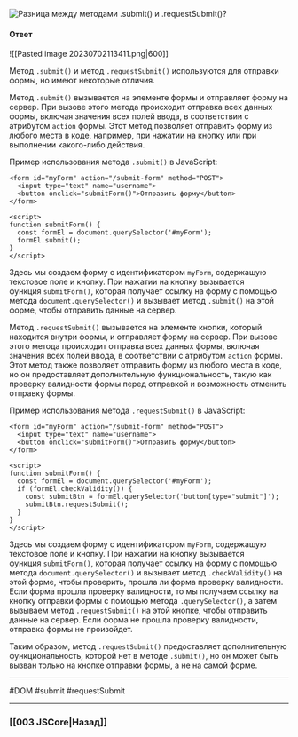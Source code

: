 ![Разница между методами `.submit()` и `.requestSubmit()`?](https://youtu.be/3kvKFfPteFg?t=90)

#### Ответ

![[Pasted image 20230702113411.png|600]]

Метод `.submit()` и метод `.requestSubmit()` используются для отправки формы, но имеют некоторые отличия.

Метод `.submit()` вызывается на элементе формы и отправляет форму на сервер. При вызове этого метода происходит отправка всех данных формы, включая значения всех полей ввода, в соответствии с атрибутом `action` формы. Этот метод позволяет отправить форму из любого места в коде, например, при нажатии на кнопку или при выполнении какого-либо действия.

Пример использования метода `.submit()` в JavaScript:

```
<form id="myForm" action="/submit-form" method="POST">
  <input type="text" name="username">
  <button onclick="submitForm()">Отправить форму</button>
</form>

<script>
function submitForm() {
  const formEl = document.querySelector('#myForm');
  formEl.submit();
}
</script>
```

Здесь мы создаем форму с идентификатором `myForm`, содержащую текстовое поле и кнопку. При нажатии на кнопку вызывается функция `submitForm()`, которая получает ссылку на форму с помощью метода `document.querySelector()` и вызывает метод `.submit()` на этой форме, чтобы отправить данные на сервер.

Метод `.requestSubmit()` вызывается на элементе кнопки, который находится внутри формы, и отправляет форму на сервер. При вызове этого метода происходит отправка всех данных формы, включая значения всех полей ввода, в соответствии с атрибутом `action` формы. Этот метод также позволяет отправить форму из любого места в коде, но он предоставляет дополнительную функциональность, такую как проверку валидности формы перед отправкой и возможность отменить отправку формы.

Пример использования метода `.requestSubmit()` в JavaScript:

```
<form id="myForm" action="/submit-form" method="POST">
  <input type="text" name="username">
  <button onclick="submitForm()">Отправить форму</button>
</form>

<script>
function submitForm() {
  const formEl = document.querySelector('#myForm');
  if (formEl.checkValidity()) {
    const submitBtn = formEl.querySelector('button[type="submit"]');
    submitBtn.requestSubmit();
  }
}
</script>
```

Здесь мы создаем форму с идентификатором `myForm`, содержащую текстовое поле и кнопку. При нажатии на кнопку вызывается функция `submitForm()`, которая получает ссылку на форму с помощью метода `document.querySelector()` и вызывает метод `.checkValidity()` на этой форме, чтобы проверить, прошла ли форма проверку валидности. Если форма прошла проверку валидности, то мы получаем ссылку на кнопку отправки формы с помощью метода `.querySelector()`, а затем вызываем метод `.requestSubmit()` на этой кнопке, чтобы отправить данные на сервер. Если форма не прошла проверку валидности, отправка формы не произойдет.

Таким образом, метод `.requestSubmit()` предоставляет дополнительную функциональность, которой нет в методе `.submit()`, но он может быть вызван только на кнопке отправки формы, а не на самой форме.

___
#DOM #submit #requestSubmit

___

### [[003 JSCore|Назад]]
